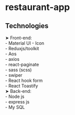 # restaurant-app
<h2>Technologies</h2>
&#10148;  Front-end: <br>
- Material UI - Icon <br>
- Reduxjs/toolkit <br>
- Aos <br>
- axios <br>
- react-paginate <br>
- sass (scss) <br>
- swiper <br>
- React hook form <br>
- React Toastify <br>
&#10148;  Back-end: <br>
- Node js <br>
- express js <br>
- My SQL <br>
